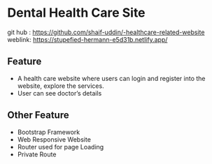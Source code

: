 # Dental Health Care Site

git hub : https://github.com/shaif-uddin/-healthcare-related-website
<br/>
weblink: https://stupefied-hermann-e5d31b.netlify.app/



## Feature
<ul>
<li>A health care website where users can login and register into the website, explore the services.</li>
<li>User can see doctor’s details</li>
</ul>

## Other Feature
<ul>
<li>Bootstrap Framework</li>
<li>Web Responsive Website</li>
<li>Router used for page Loading</li>
<li>Private Route</li>
</ul>
